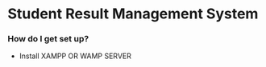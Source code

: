 # Student Result Management System


### How do I get set up? ###

* Install XAMPP OR WAMP SERVER





